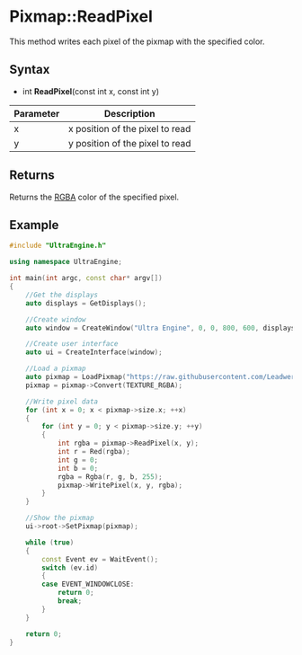 # Pixmap::ReadPixel

This method writes each pixel of the pixmap with the specified color.

## Syntax

- int **ReadPixel**(const int x, const int y)

| Parameter | Description |
|---|---|
| x | x position of the pixel to read |
| y | y position of the pixel to read |

## Returns

Returns the [RGBA](Rgba.md) color of the specified pixel.

## Example

```c++
#include "UltraEngine.h"

using namespace UltraEngine;

int main(int argc, const char* argv[])
{
    //Get the displays
    auto displays = GetDisplays();

    //Create window
    auto window = CreateWindow("Ultra Engine", 0, 0, 800, 600, displays[0]);

    //Create user interface
    auto ui = CreateInterface(window);

    //Load a pixmap
    auto pixmap = LoadPixmap("https://raw.githubusercontent.com/Leadwerks/Documentation/master/Assets/Materials/Ground/dirt01.dds");
    pixmap = pixmap->Convert(TEXTURE_RGBA);

    //Write pixel data
    for (int x = 0; x < pixmap->size.x; ++x)
    {
        for (int y = 0; y < pixmap->size.y; ++y)
        {
            int rgba = pixmap->ReadPixel(x, y);
            int r = Red(rgba);
            int g = 0;
            int b = 0;
            rgba = Rgba(r, g, b, 255);
            pixmap->WritePixel(x, y, rgba);
        }
    }

    //Show the pixmap
    ui->root->SetPixmap(pixmap);

    while (true)
    {
        const Event ev = WaitEvent();
        switch (ev.id)
        {
        case EVENT_WINDOWCLOSE:
            return 0;
            break;
        }
    }

    return 0;
}
```

